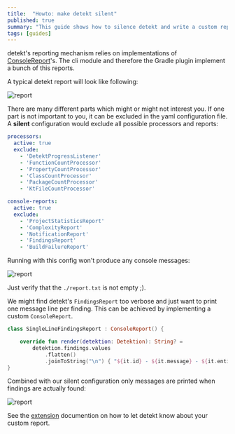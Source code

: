 ```yaml
---
title:  "Howto: make detekt silent"
published: true
summary: "This guide shows how to silence detekt and write a custom report format."
tags: [guides]
---
```


detekt's reporting mechanism relies on implementations of [ConsoleReport](/kdoc/detekt-api/io.gitlab.arturbosch.detekt.api/-console-report/index.html)'s.
The cli module and therefore the Gradle plugin implement a bunch of this reports.

A typical detekt report will look like following:

![report](/img/blog/howto-silent-run/typical_console_report.png)

There are many different parts which might or might not interest you.
If one part is not important to you, it can be excluded in the yaml configuration file.
A __silent__ configuration would exclude all possible processors and reports:
```yaml
processors:
  active: true
  exclude:
    - 'DetektProgressListener'
    - 'FunctionCountProcessor'
    - 'PropertyCountProcessor'
    - 'ClassCountProcessor'
    - 'PackageCountProcessor'
    - 'KtFileCountProcessor'

console-reports:
  active: true
  exclude:
    - 'ProjectStatisticsReport'
    - 'ComplexityReport'
    - 'NotificationReport'
    - 'FindingsReport'
    - 'BuildFailureReport'
```  

Running with this config won't produce any console messages: 

![report](/img/blog/howto-silent-run/silent_run.png)

Just verify that the `./report.txt` is not empty ;).

We might find detekt's `FindingsReport` too verbose and just want to print one message line per finding.
This can be achieved by implementing a custom `ConsoleReport`.

```kotlin
class SingleLineFindingsReport : ConsoleReport() {

    override fun render(detektion: Detektion): String? =
        detektion.findings.values
            .flatten()
            .joinToString("\n") { "${it.id} - ${it.message} - ${it.entity.location.file}" }
}
```

Combined with our silent configuration only messages are printed when findings are actually found:

![report](/img/blog/howto-silent-run/compact_report.png)

See the [extension](/docs/introduction/extensions) documention on how to let detekt know about your custom report.
